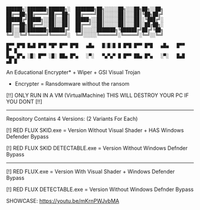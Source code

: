 
	██████╗░███████╗██████╗░  ███████╗██╗░░░░░██╗░░░██╗██╗░░██╗
	██╔══██╗██╔════╝██╔══██╗  ██╔════╝██║░░░░░██║░░░██║╚██╗██╔╝
	██████╔╝█████╗░░██║░░██║  █████╗░░██║░░░░░██║░░░██║░╚███╔╝░
	██╔══██╗██╔══╝░░██║░░██║  ██╔══╝░░██║░░░░░██║░░░██║░██╔██╗░
	██║░░██║███████╗██████╔╝  ██║░░░░░███████╗╚██████╔╝██╔╝╚██╗
	╚═╝░░╚═╝╚══════╝╚═════╝░  ╚═╝░░░░░╚══════╝░╚═════╝░╚═╝░░╚═╝
	
	█▀▀ █▀█ █▄█ █▀█ ▀█▀ █▀▀ █▀█   ▄█▄   █░█░█ █ █▀█ █▀▀ █▀█   ▄█▄   █▀▀ █▀ █
	█▄▄ █▀▄ ░█░ █▀▀ ░█░ ██▄ █▀▄   ░▀░   ▀▄▀▄▀ █ █▀▀ ██▄ █▀▄   ░▀░   █▄█ ▄█ █
	

An Educational Encrypter* + Wiper + GSI Visual Trojan

* Encrypter = Ransdomware without the ransom

[!!] ONLY RUN IN A VM (VirtualMachine) THIS WILL DESTROY YOUR PC IF YOU DONT [!!]

----------------

Repository Contains 4 Versions: (2 Variants For Each)

[!] RED FLUX SKID.exe = Version Without Visual Shader + HAS Windows Defender Bypass

[!] RED FLUX SKID DETECTABLE.exe = Version Without Windows Defnder Bypass

----------------

[!] RED FLUX.exe = Version With Visual Shader + Windows Defender Bypass

[!] RED FLUX DETECTABLE.exe = Version Without Windows Defnder Bypass

SHOWCASE: https://youtu.be/mKrnPWJvbMA
